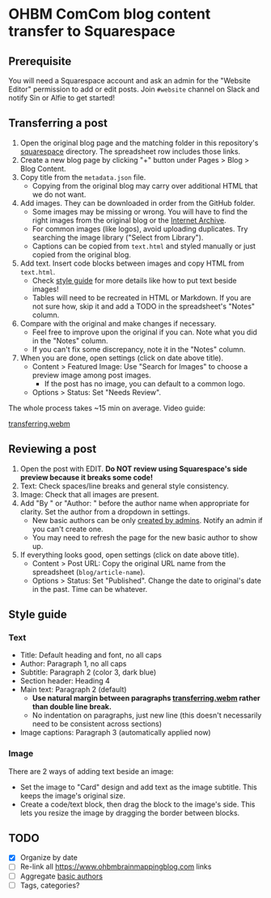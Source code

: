 # OHBM ComCom blog content transfer to Squarespace

## Prerequisite

You will need a Squarespace account and ask an admin for the "Website Editor" permission to add or edit posts. Join `#website` channel on Slack and notify Sin or Alfie to get started!

## Transferring a post

1. Open the original blog page and the matching folder in this repository's [squarespace](squarespace) directory. The spreadsheet row includes those links.
2. Create a new blog page by clicking "+" button under Pages > Blog > Blog Content.
3. Copy title from the `metadata.json` file.
   * Copying from the original blog may carry over additional HTML that we do not want.
4. Add images. They can be downloaded in order from the GitHub folder.
   * Some images may be missing or wrong. You will have to find the right images from the original blog or the [Internet Archive](https://web.archive.org/).
   * For common images (like logos), avoid uploading duplicates. Try searching the image library ("Select from Library").
   * Captions can be copied from `text.html` and styled manually or just copied from the original blog.
5. Add text. Insert code blocks between images and copy HTML from `text.html`.
   * Check [style guide](#style-guide) for more details like how to put text beside images!
   * Tables will need to be recreated in HTML or Markdown. If you are not sure how, skip it and add a TODO in the spreadsheet's "Notes" column.
6. Compare with the original and make changes if necessary.
   * Feel free to improve upon the original if you can. Note what you did in the "Notes" column.
   * If you can't fix some discrepancy, note it in the "Notes" column.
7. When you are done, open settings (click on date above title).
   * Content > Featured Image: Use "Search for Images" to choose a preview image among post images.
      * If the post has no image, you can default to a common logo.
   * Options > Status: Set "Needs Review".

The whole process takes ~15 min on average. Video guide:

[transferring.webm](https://github.com/user-attachments/assets/fd375501-0508-4ebd-8b02-66bb7e68a1ff)

## Reviewing a post

1. Open the post with EDIT. **Do NOT review using Squarespace's side preview because it breaks some code!**
2. Text: Check spaces/line breaks and general style consistency.
3. Image: Check that all images are present.
4. Add "By " or "Author: " before the author name when appropriate for clarity. Set the author from a dropdown in settings.
   * New basic authors can be only [created by admins](https://support.squarespace.com/hc/en-us/articles/205810518).
     Notify an admin if you can't create one.
   * You may need to refresh the page for the new basic author to show up.
6. If everything looks good, open settings (click on date above title).
   * Content > Post URL: Copy the original URL name from the spreadsheet (`blog/article-name`).
   * Options > Status: Set "Published". Change the date to original's date in the past. Time can be whatever.

## Style guide

### Text
* Title: Default heading and font, no all caps
* Author: Paragraph 1, no all caps
* Subtitle: Paragraph 2 (color 3, dark blue)
* Section header: Heading 4
* Main text: Paragraph 2 (default)
   * **Use natural margin between paragraphs [transferring.webm](https://github.com/user-attachments/assets/e8fdef59-b63a-436d-9bc4-dc4b50ac6612)
rather than double line break.**
   * No indentation on paragraphs, just new line (this doesn't necessarily need to be consistent across sections)
* Image captions: Paragraph 3 (automatically applied now)

### Image
There are 2 ways of adding text beside an image:
* Set the image to "Card" design and add text as the image subtitle.
  This keeps the image's original size.
* Create a code/text block, then drag the block to the image's side.
  This lets you resize the image by dragging the border between blocks.

## TODO

- [x] Organize by date
- [ ] Re-link all https://www.ohbmbrainmappingblog.com links
- [ ] Aggregate [basic authors](https://support.squarespace.com/hc/en-us/articles/205810518)
- [ ] Tags, categories?

